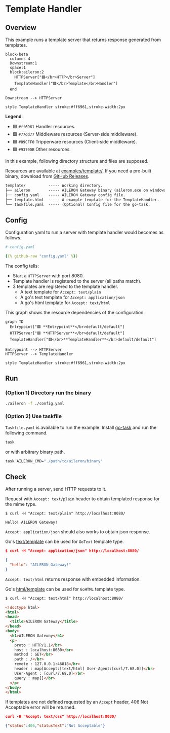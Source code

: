 # Template Handler

## Overview

This example runs a template server that returns response generated from templates.

```mermaid
block-beta
  columns 4
  Downstream:1
  space:1
  block:aileron:2
    HTTPServer["🟪</br>HTTP</br>Server"]
    TemplateHandler["🟥</br>Template</br>Handler"]
  end

Downstream --> HTTPServer

style TemplateHandler stroke:#ff6961,stroke-width:2px
```

**Legend**:

- 🟥 `#ff6961` Handler resources.
- 🟩 `#77dd77` Middleware resources (Server-side middleware).
- 🟦 `#89CFF0` Tripperware resources (Client-side middleware).
- 🟪 `#9370DB` Other resources.

In this example, following directory structure and files are supposed.

Resources are available at [examples/template/](https://github.com/aileron-gateway/aileron-gateway/tree/main/examples/template).
If you need a pre-built binary, download from [GitHub Releases](https://github.com/aileron-gateway/aileron-gateway/releases).

```txt
template/          ----- Working directory.
├── aileron        ----- AILERON Gateway binary (aileron.exe on windows).
├── config.yaml    ----- AILERON Gateway config file.
├── template.html  ----- A example template for the TemplateHandler.
└── Taskfile.yaml  ----- (Optional) Config file for the go-task.
```

## Config

Configuration yaml to run a server with template handler would becomes as follows.

```yaml
# config.yaml

{{% github-raw "config.yaml" %}}
```

The config tells:

- Start a `HTTPServer` with port 8080.
- Template handler is registered to the server (all paths match).
- 3 templates are registered to the template handler.
  - A text template for `Accept: text/plain`
  - A go's text template for `Accept: application/json`
  - A go's html template for `Accept: text/html`

This graph shows the resource dependencies of the configuration.

```mermaid
graph TD
  Entrypoint["🟪 **Entrypoint**</br>default/default"]
  HTTPServer["🟪 **HTTPServer**</br>default/default"]
  TemplateHandler["🟥</br>**TemplateHandler**</br>default/default"]

Entrypoint --> HTTPServer
HTTPServer --> TemplateHandler

style TemplateHandler stroke:#ff6961,stroke-width:2px
```

## Run

### (Option 1) Directory run the binary

```bash
./aileron -f ./config.yaml
```

### (Option 2) Use taskfile

`Taskfile.yaml` is available to run the example.
Install [go-task](https://taskfile.dev/) and run the following command.

```bash
task
```

or with arbitrary binary path.

```bash
task AILERON_CMD="./path/to/aileron/binary"
```

## Check

After running a server, send HTTP requests to it.

Request with `Accept: text/plain` header to obtain templated response for the mime type.

```text
$ curl -H "Accept: text/plain" http://localhost:8080/

Hello! AILERON Gateway!
```

`Accept: application/json` should also works to obtain json response.

Go's [text/template](https://pkg.go.dev/text/template) can be used for `GoText` template type.

```json
$ curl -H "Accept: application/json" http://localhost:8080/

{
  "hello": "AILERON Gateway!"
}
```

`Accept: text/html` returns response with embedded information.

Go's [html/template](https://pkg.go.dev/html/template) can be used for `GoHTML` template type.

```html
$ curl -H "Accept: text/html" http://localhost:8080/

<!doctype html>
<html>
<head>
  <title>AILERON Gateway</title>
</head>
<body>
  <h1>AILERON Gateway</h1>
  <p>
    proto : HTTP/1.1</br>
    host : localhost:8080</br>
    method : GET</br>
    path : /</br>
    remote : 127.0.0.1:46818</br>
    header : map[Accept:[text/html] User-Agent:[curl/7.68.0]]</br>
    User-Agent : [curl/7.68.0]</br>
    query : map[]</br>
  </p>
</body>
</html>
```

If templates are not defined requested by an `Accept` header, 406 Not Acceptable error will be returned.

```json
curl -H "Accept: text/css" http://localhost:8080/

{"status":406,"statusText":"Not Acceptable"}
```
